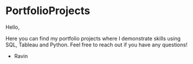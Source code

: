 # PortfolioProjects

Hello,

Here you can find my portfolio projects where I demonstrate skills using SQL, Tableau and Python. Feel free to reach out if you have any questions!

- Ravin 
